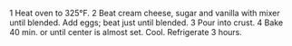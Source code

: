 1
Heat oven to 325°F.
2
Beat cream cheese, sugar and vanilla with mixer until blended. Add eggs; beat just until blended.
3
Pour into crust.
4
Bake 40 min. or until center is almost set. Cool. Refrigerate 3 hours.